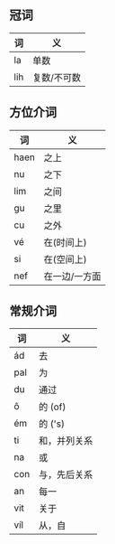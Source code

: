 ## 冠词
| 词   | 义      |
|-----|--------|
| la  | 单数     |
| lih | 复数/不可数 |
## 方位介词
| 词    | 义       |
| ---- | ------- |
| haen | 之上      |
| nu   | 之下      |
| lim  | 之间      |
| gu   | 之里      |
| cu   | 之外      |
| vé   | 在(时间上)  |
| si   | 在(空间上)  |
| nef  | 在一边/一方面 |
## 常规介词
| 词   | 义      |
|-----|--------|
| ád  | 去      |
| pal | 为      |
| du  | 通过     |
| ô   | 的 (of) |
| ém  | 的 ('s) |
| ti  | 和，并列关系 |
| na  | 或      |
| con | 与，先后关系 |
| an  | 每一     |
| vit | 关于     |
| víl | 从，自    |
